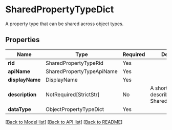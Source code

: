 # SharedPropertyTypeDict

A property type that can be shared across object types.

## Properties
| Name | Type | Required | Description |
| ------------ | ------------- | ------------- | ------------- |
**rid** | SharedPropertyTypeRid | Yes |  |
**apiName** | SharedPropertyTypeApiName | Yes |  |
**displayName** | DisplayName | Yes |  |
**description** | NotRequired[StrictStr] | No | A short text that describes the SharedPropertyType. |
**dataType** | ObjectPropertyTypeDict | Yes |  |


[[Back to Model list]](../../README.md#documentation-for-models) [[Back to API list]](../../README.md#documentation-for-api-endpoints) [[Back to README]](../../README.md)
